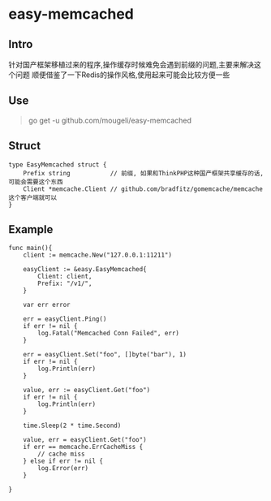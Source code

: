 # easy-memcached

## Intro
针对国产框架移植过来的程序,操作缓存时候难免会遇到前缀的问题,主要来解决这个问题
顺便借鉴了一下Redis的操作风格,使用起来可能会比较方便一些

## Use

> go get -u github.com/mougeli/easy-memcached

## Struct

```golang 
type EasyMemcached struct {
    Prefix string           // 前缀, 如果和ThinkPHP这种国产框架共享缓存的话,可能会需要这个东西
    Client *memcache.Client // github.com/bradfitz/gomemcache/memcache 这个客户端就可以
}
```

## Example

```golang
func main(){
    client := memcache.New("127.0.0.1:11211")
    
    easyClient := &easy.EasyMemcached{
        Client: client,
        Prefix: "/v1/",
    }
    
    var err error
    
    err = easyClient.Ping()
    if err != nil {
        log.Fatal("Memcached Conn Failed", err)
    }
    
    err = easyClient.Set("foo", []byte("bar"), 1)
    if err != nil {
        log.Println(err)
    }
    
    value, err := easyClient.Get("foo")
    if err != nil {
        log.Println(err)
    }
    
    time.Sleep(2 * time.Second)
    
    value, err = easyClient.Get("foo")
    if err == memcache.ErrCacheMiss {
        // cache miss
    } else if err != nil {
        log.Error(err)
    }
    
}
```